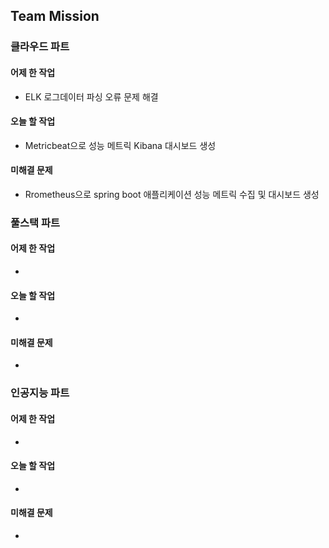 ## Team Mission

### 클라우드 파트
#### 어제 한 작업
- ELK 로그데이터 파싱 오류 문제 해결

#### 오늘 할 작업
- Metricbeat으로 성능 메트릭 Kibana 대시보드 생성

#### 미해결 문제
- Rrometheus으로 spring boot 애플리케이션 성능 메트릭 수집 및 대시보드 생성

### 풀스택 파트
#### 어제 한 작업
-

#### 오늘 할 작업
-

#### 미해결 문제
-

### 인공지능 파트
#### 어제 한 작업
-

#### 오늘 할 작업
-

#### 미해결 문제
-

